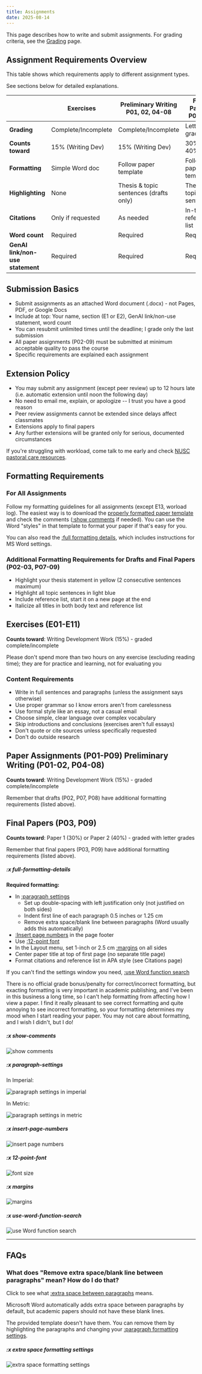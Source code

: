 ```yaml
---
title: Assignments
date: 2025-08-14
---
```


This page describes how to write and submit assignments. For grading criteria, see the [Grading](/course-ntw2029/course-info/grading) page.

## Assignment Requirements Overview

This table shows which requirements apply to different assignment types.
>
See sections below for detailed explanations.

| | **Exercises** | **Preliminary Writing**<br>P01, 02, 04-08 | **Final Papers**<br>P03, 09 |
|---|---|---|---|
| **Grading** | Complete/Incomplete | Complete/Incomplete | Letter grade |
| **Counts toward** | 15% (Writing Dev) | 15% (Writing Dev) | 30% or 40% |
| **Formatting** | Simple Word doc | Follow paper template | Follow paper template |
| **Highlighting** | None | Thesis & topic sentences (drafts only) | Thesis & topic sentences |
| **Citations** | Only if requested | As needed | In-text & reference list |
| **Word count** | Required | Required | Required |
| **GenAI link/non-use statement** | Required | Required | Required |

## Submission Basics

- Submit assignments as an attached Word document (.docx) - not Pages, PDF, or Google Docs
- Include at top: Your name, section (E1 or E2), GenAI link/non-use statement, word count
- You can resubmit unlimited times until the deadline; I grade only the last submission
- All paper assignments (P02-09) must be submitted at minimum acceptable quality to pass the course
- Specific requirements are explained each assignment

## Extension Policy

- You may submit any assignment (except peer review) up to 12 hours late (i.e. automatic extension until noon the following day)
- No need to email me, explain, or apologize -- I trust you have a good reason
- Peer review assignments cannot be extended since delays affect classmates
- Extensions apply to final papers
- Any further extensions will be granted only for serious, documented circumstances

If you're struggling with workload, come talk to me early and check [NUSC pastoral care resources](https://tinyurl.com/nuscpastoralcare).

## Formatting Requirements

### For All Assignments

Follow my formatting guidelines for all assignments (except E13, worload log). The easiest way is to download the [properly formatted paper template](/downloads/ntw2029-paper.docx) and check the comments ([:show comments](#x-show-comments) if needed). You can use the Word "styles" in that template to format your paper if that's easy for you.

You can also read the [:full formatting details](#x-full-formatting-details), which includes instructions for MS Word settings.

### Additional Formatting Requirements for Drafts and Final Papers  (P02-03, P07-09)

- Highlight your thesis statement in yellow (2 consecutive sentences maximum)
- Highlight all topic sentences in light blue
- Include reference list, start it on a new page at the end
- Italicize all titles in both body text and reference list

## Exercises (E01-E11)

**Counts toward**: Writing Development Work (15%) - graded complete/incomplete

Please don't spend more than two hours on any exercise (excluding reading time); they are for practice and learning, not for evaluating you

### Content Requirements

- Write in full sentences and paragraphs (unless the assignment says otherwise)
- Use proper grammar so I know errors aren't from carelessness
- Use formal style like an essay, not a casual email
- Choose simple, clear language over complex vocabulary
- Skip introductions and conclusions (exercises aren't full essays)
- Don't quote or cite sources unless specifically requested
- Don't do outside research

## Paper Assignments (P01-P09) Preliminary Writing (P01-02, P04-08)

**Counts toward**: Writing Development Work (15%) - graded complete/incomplete

Remember that drafts (P02, P07, P08) have additional formatting requirements (listed above).

## Final Papers (P03, P09)

**Counts toward**: Paper 1 (30%) or Paper 2 (40%) - graded with letter grades

Remember that final papers (P03, P09) have additional formatting requirements (listed above).

##### :x full-formatting-details

**Required formatting:**

- In [:paragraph settings](#x-paragraph-settings)
    - Set up double-spacing with left justification only (not justified on both sides)
    - Indent first line of each paragraph 0.5 inches or 1.25 cm
    - Remove extra space/blank line between paragraphs (Word usually adds this automatically)
- [:Insert page numbers](#x-insert-page-numbers) in the page footer
- Use [:12-point font](#x-12-point-font)
- In the Layout menu, set 1-inch or 2.5 cm [:margins](#x-margins) on all sides
- Center paper title at top of first page (no separate title page)
- Format citations and reference list in APA style (see Citations page)

If you can't find the settings window you need, [:use Word function search](#x-use-word-function-search)

There is no official grade bonus/penalty for correct/incorrect formatting, but exacting formatting is very important in academic publishing, and I've been in this business a long time, so I can't help formatting from affecting how I view a paper. I find it really pleasant to see correct formatting and quite annoying to see incorrect formatting, so your formatting determines my mood when I start reading your paper. You may not care about formatting, and I wish I didn't, but I do!

##### :x show-comments

![show comments](/images/show-comments.jpg)

##### :x paragraph-settings

In Imperial:

![paragraph settings in imperial](/images/formatting-settings-imperial.jpg)

In Metric:

![paragraph settings in metric](/images/formatting-settings-metric.jpg)

##### :x insert-page-numbers

![insert page numbers](/images/insert-page-numbers.jpg)

##### :x 12-point-font

![font size](/images/font-size.jpg)

##### :x margins

![margins](/images/margins.jpg)

##### :x use-word-function-search

![use Word function search](/images/use-word-function-search.jpg)

---

## FAQs

### What does "Remove extra space/blank line between paragraphs" mean? How do I do that?

Click to see what [:extra space between paragraphs](#x-extra-space-between-paragraphs) means.

Microsoft Word automatically adds extra space between paragraphs by default, but academic papers should not have these blank lines.

The provided template doesn't have them. You can remove them by highlighting the paragraphs and changing your [:paragraph formatting settings](#x-extra-space-formatting-settings.jpg).

##### :x extra space formatting settings

 ![extra space formatting settings](/images/extra-space-formatting-settings.jpg)
